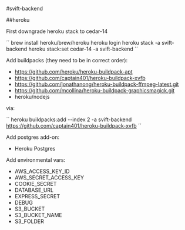 #svift-backend

##heroku

First downgrade heroku stack to cedar-14

´´
brew install heroku/brew/heroku
heroku login
heroku stack -a svift-backend
heroku stack:set cedar-14 -a svift-backend
´´

Add buildpacks (they need to be in correct order):

- https://github.com/heroku/heroku-buildpack-apt
- https://github.com/captain401/heroku-buildpack-xvfb
- https://github.com/jonathanong/heroku-buildpack-ffmpeg-latest.git
- https://github.com/mcollina/heroku-buildpack-graphicsmagick.git
- heroku/nodejs

via:

´´
heroku buildpacks:add --index 2 -a svift-backend https://github.com/captain401/heroku-buildpack-xvfb
´´

Add postgres add-on:

- Heroku Postgres

Add environmental vars:

- AWS_ACCESS_KEY_ID
- AWS_SECRET_ACCESS_KEY
- COOKIE_SECRET
- DATABASE_URL
- EXPRESS_SECRET
- DEBUG
- S3_BUCKET
- S3_BUCKET_NAME
- S3_FOLDER